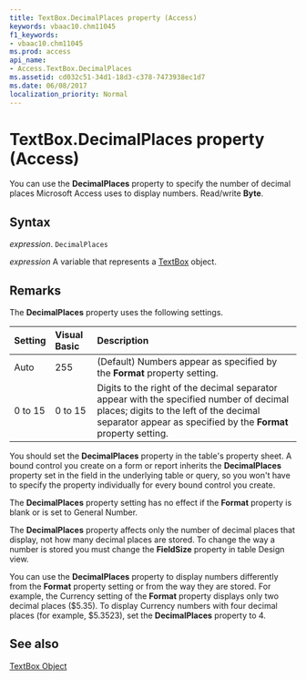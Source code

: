 ```yaml
---
title: TextBox.DecimalPlaces property (Access)
keywords: vbaac10.chm11045
f1_keywords:
- vbaac10.chm11045
ms.prod: access
api_name:
- Access.TextBox.DecimalPlaces
ms.assetid: cd032c51-34d1-18d3-c378-7473938ec1d7
ms.date: 06/08/2017
localization_priority: Normal
---
```



# TextBox.DecimalPlaces property (Access)

You can use the  **DecimalPlaces** property to specify the number of decimal places Microsoft Access uses to display numbers. Read/write **Byte**.


## Syntax

_expression_. `DecimalPlaces`

_expression_ A variable that represents a [TextBox](Access.TextBox.md) object.


## Remarks

The  **DecimalPlaces** property uses the following settings.



|**Setting**|**Visual Basic**|**Description**|
|:-----|:-----|:-----|
|Auto|255|(Default) Numbers appear as specified by the  **Format** property setting.|
|0 to 15|0 to 15|Digits to the right of the decimal separator appear with the specified number of decimal places; digits to the left of the decimal separator appear as specified by the  **Format** property setting.|

You should set the  **DecimalPlaces** property in the table's property sheet. A bound control you create on a form or report inherits the **DecimalPlaces** property set in the field in the underlying table or query, so you won't have to specify the property individually for every bound control you create.

The  **DecimalPlaces** property setting has no effect if the **Format** property is blank or is set to General Number.

The  **DecimalPlaces** property affects only the number of decimal places that display, not how many decimal places are stored. To change the way a number is stored you must change the **FieldSize** property in table Design view.

You can use the  **DecimalPlaces** property to display numbers differently from the **Format** property setting or from the way they are stored. For example, the Currency setting of the **Format** property displays only two decimal places ($5.35). To display Currency numbers with four decimal places (for example, $5.3523), set the **DecimalPlaces** property to 4.


## See also


[TextBox Object](Access.TextBox.md)

